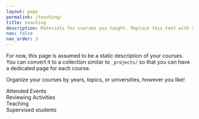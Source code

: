 ```yaml
---
layout: page
permalink: /teaching/
title: teaching
description: Materials for courses you taught. Replace this text with your description.
nav: false
nav_order: 3
---
```


For now, this page is assumed to be a static description of your courses. You can convert it to a collection similar to `_projects/` so that you can have a dedicated page for each course.

Organize your courses by years, topics, or universities, however you like!

<div class="container">
  <div class="row justify-content-md-center">
    <div class="col">
      Attended Events
    </div>
    <div class="col">
      Reviewing Activities
    </div>
    <div class="col">
      Teaching 
    </div>
  </div>
  <div class="row">
    <div class="col">
      Supervised students
    </div>
    <div class="col">
    </div>
    <div class="col">
    </div>
  </div>
</div>
